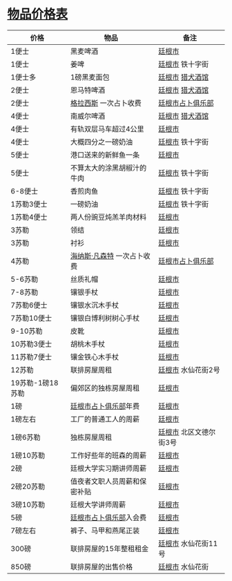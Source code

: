 # [物品价格表](../其他信息/物品价格表.md)

|  价格              | 物品  | 备注 |
|  ----             | ----  | ----- |
| 1便士              | 黑麦啤酒 | [廷根市](../地区/廷根市.md)      |
| 1便士             | 姜啤       | [廷根市](../地区/廷根市.md) 铁十字街  |
| 1便士多            | 1磅黑麦面包 | [廷根市](../地区/廷根市.md) [猎犬酒馆](../餐饮门店/猎犬酒馆)     |
| 2便士              | 恩马特啤酒 | [廷根市](../地区/廷根市.md) [猎犬酒馆](../餐饮门店/猎犬酒馆)     |
| 2便士             | [格拉西斯](../龙套/格拉西斯.md) 一次占卜收费       | [廷根市占卜俱乐部](../公司、门店及一般组织/廷根市占卜俱乐部.md)   |
| 4便士              | 南威尔啤酒 | [廷根市](../地区/廷根市.md) [猎犬酒馆](../餐饮门店/猎犬酒馆)     |
| 4便士              | 有轨双层马车超过4公里 | [廷根市](../地区/廷根市.md)   |
| 4便士              | 大概四分之一磅奶油 | [廷根市](../地区/廷根市.md) 铁十字街  |
| 5便士              | 港口送来的新鲜鱼一条 | [廷根市](../地区/廷根市.md)   |
| 5便士              | 不算太大的涂黑胡椒汁的牛肉 | [廷根市](../地区/廷根市.md) 铁十字街  |
| 6-8便士            | 香煎肉鱼       | [廷根市](../地区/廷根市.md) 铁十字街  |
| 1苏勒3便士          | 一磅奶油      | [廷根市](../地区/廷根市.md) 铁十字街  |
| 1苏勒4便士          | 两人份豌豆炖羔羊肉材料 | [廷根市](../地区/廷根市.md)   |
| 3苏勒              | 领结             | [廷根市](../地区/廷根市.md)   |
| 3苏勒              | 衬衫             | [廷根市](../地区/廷根市.md)   |
| 4苏勒             | [海纳斯·凡森特](../龙套/海纳斯·凡森特.md) 一次占卜收费       | [廷根市占卜俱乐部](../公司、门店及一般组织/廷根市占卜俱乐部.md)   |
| 5-6苏勒            | 丝质礼帽         | [廷根市](../地区/廷根市.md)   |
| 7-8苏勒            | 镶银手杖         | [廷根市](../地区/廷根市.md)   |
| 7苏勒6便士          | 镶银水沉木手杖     | [廷根市](../地区/廷根市.md)   |
| 7苏勒10便士         | 镶银白博利树树心手杖   | [廷根市](../地区/廷根市.md)   |
| 9-10苏勒           | 皮靴             | [廷根市](../地区/廷根市.md)   |
| 10苏勒3便士         | 胡桃木手杖       | [廷根市](../地区/廷根市.md)   |
| 11苏勒7便士         | 镶金铁心木手杖    | [廷根市](../地区/廷根市.md)   |
| 12苏勒             | 联排房屋周租    | [廷根市](../地区/廷根市.md) 水仙花街2号  |
| 19苏勒-1磅18苏勒   | 偏郊区的独栋房屋周租 | [廷根市](../地区/廷根市.md)   |
| 1磅               | [廷根市占卜俱乐部](../公司、门店及一般组织/廷根市占卜俱乐部.md)年费 | [廷根市](../地区/廷根市.md)   |
| 1磅左右            | 工厂的普通工人的周薪 | [廷根市](../地区/廷根市.md)   |
| 1磅6苏勒          | 独栋房屋周租        | [廷根市](../地区/廷根市.md) 北区文德尔街3号  |
| 1磅10苏勒          | 工作好些年的班森的周薪 | [廷根市](../地区/廷根市.md)   |
| 2磅                | 廷根大学实习期讲师周薪 | [廷根市](../地区/廷根市.md)   |
| 2磅20苏勒          | 值夜者文职人员周薪和保密补贴 | [廷根市](../地区/廷根市.md)   |
| 3磅10苏勒          | 廷根大学讲师周薪   | [廷根市](../地区/廷根市.md)   |
| 5磅                | [廷根市占卜俱乐部](../公司、门店及一般组织/廷根市占卜俱乐部.md)入会费 | [廷根市](../地区/廷根市.md)   |
| 7磅左右            | 裤子、马甲和燕尾正装 | [廷根市](../地区/廷根市.md)   |
| 300磅             | 联排房屋的15年整租租金| [廷根市](../地区/廷根市.md) 水仙花街11号  |
| 850磅             | 联排房屋的出售价格| [廷根市](../地区/廷根市.md) 水仙花街  |

